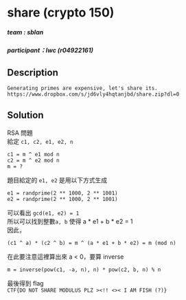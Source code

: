 # share (crypto 150)
##### team : sblan
##### participant：lwc (r04922161)
## Description
```
Generating primes are expensive, let's share its.
https://www.dropbox.com/s/jd6vly4hqtanjbd/share.zip?dl=0
```
## Solution
RSA 問題  
給定 `c1, c2, e1, e2, n`
```
c1 = m ^ e1 mod n
c2 = m ^ e2 mod n
m = ?
```  
題目給定的 `e1, e2` 是用以下方式生成  
```
e1 = randprime(2 ** 1000, 2 ** 1001)
e2 = randprime(2 ** 1000, 2 ** 1001)
```
可以看出 `gcd(e1, e2) = 1`  
所以可以找到整數`a, b` 使得 a * e1 + b * e2 = 1  
因此，
```
(c1 ^ a) * (c2 ^ b) = m ^ (a * e1 + b * e2) = m (mod n)
```
在此要注意這裡算出來 a < 0，要算 inverse
```
m = inverse(pow(c1, -a, n), n) * pow(c2, b, n) % n
```
最後得到 flag  
`CTF{DO NOT SHARE MODULUS PLZ ><!! <>< I AM FISH (?)}`
